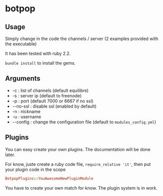 # botpop

## Usage

Simply change in the code the channels / server (2 examples provided with the executable)

It has been tested with ruby 2.2.

``bundle install`` to install the gems.


## Arguments

- -c : list of channels (default equilibre)
- -s : server ip (default to freenode)
- -p : port (default 7000 or 6667 if no ssl)
- --no-ssl : disable ssl (enabled by default)
- -n : nickname
- -u : username
- --config : change the configuration file (default to ``modules_config.yml``)

## Plugins

You can easy create your own plugins. The documentation will be done later.

For know, juste create a ruby code file, ``require_relative 'it'``, then put your plugin code in the scope
```ruby
BotpopPlugins::YouAwesomeNewPluginModule
```
You have to create your own match for know. The plugin system is in work.
